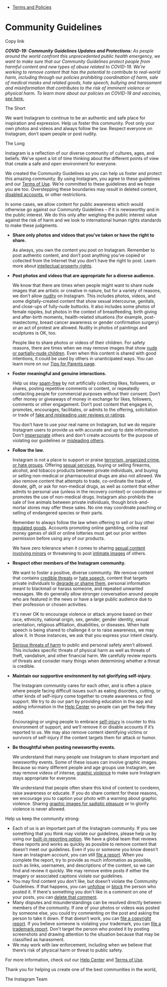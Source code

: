 *   [Terms and Policies](https://help.instagram.com/1417489251945243/?helpref=breadcrumb)

Community Guidelines
====================

Copy link

_**COVID-19: Community Guidelines Updates and Protections:** As people around the world confront this unprecedented public health emergency, we want to make sure that our Community Guidelines protect people from harmful content and new types of abuse related to COVID-19. We’re working to remove content that has the potential to contribute to real-world harm, including through our policies prohibiting coordination of harm, sale of medical masks and related goods, hate speech, bullying and harassment and misinformation that contributes to the risk of imminent violence or physical harm. To learn more about our policies on COVID-19 and vaccines, [see here.](https://help.instagram.com/697825587576762?helpref=faq_content)_

The Short

We want Instagram to continue to be an authentic and safe place for inspiration and expression. Help us foster this community. Post only your own photos and videos and always follow the law. Respect everyone on Instagram, don’t spam people or post nudity.

The Long

Instagram is a reflection of our diverse community of cultures, ages, and beliefs. We’ve spent a lot of time thinking about the different points of view that create a safe and open environment for everyone.

We created the Community Guidelines so you can help us foster and protect this amazing community. By using Instagram, you agree to these guidelines and our [Terms of Use](https://www.instagram.com/legal/terms). We’re committed to these guidelines and we hope you are too. Overstepping these boundaries may result in deleted content, [disabled accounts](https://help.instagram.com/366993040048856?helpref=faq_content), or other restrictions.

In some cases, we allow content for public awareness which would otherwise go against our Community Guidelines – if it is newsworthy and in the public interest. We do this only after weighing the public interest value against the risk of harm and we look to international human rights standards to make these judgments.

*   **Share only photos and videos that you’ve taken or have the right to share.**
    
    As always, you own the content you post on Instagram. Remember to post authentic content, and don’t post anything you’ve copied or collected from the Internet that you don’t have the right to post. Learn more about [intellectual property rights](https://help.instagram.com/126382350847838?helpref=faq_content).
    
*   **Post photos and videos that are appropriate for a diverse audience.**
    
    We know that there are times when people might want to share nude images that are artistic or creative in nature, but for a variety of reasons, we don’t allow [nudity](https://l.instagram.com/?u=https%3A%2F%2Fwww.facebook.com%2Fcommunitystandards%2Fadult_nudity_sexual_activity&e=AT02EK10jllpDOyqwzGWQVVJ26PRg55-aPa0d6jA2rPrkRbhlZ70bPuAF1LJlUIaBV9Yrl3l3hrAHgENMQkwqfhcQqQ9wcDUqZgJoNNENXMg6TXlsfHQCJYQRw6z-9zxqFnsrJ7je4hLXgExM5AFDw) on Instagram. This includes photos, videos, and some digitally-created content that show sexual intercourse, genitals, and close-ups of fully-nude buttocks. It also includes some photos of female nipples, but photos in the context of breastfeeding, birth giving and after-birth moments, health-related situations (for example, post-mastectomy, breast cancer awareness or gender confirmation surgery) or an act of protest are allowed. Nudity in photos of paintings and sculptures is OK, too.
    
    People like to share photos or videos of their children. For safety reasons, there are times when we may remove images that show [nude or partially-nude children](https://l.instagram.com/?u=https%3A%2F%2Fwww.facebook.com%2Fcommunitystandards%2Fchild_nudity_sexual_exploitation&e=AT02EK10jllpDOyqwzGWQVVJ26PRg55-aPa0d6jA2rPrkRbhlZ70bPuAF1LJlUIaBV9Yrl3l3hrAHgENMQkwqfhcQqQ9wcDUqZgJoNNENXMg6TXlsfHQCJYQRw6z-9zxqFnsrJ7je4hLXgExM5AFDw). Even when this content is shared with good intentions, it could be used by others in unanticipated ways. You can learn more on our [Tips for Parents page](https://help.instagram.com/154475974694511/?helpref=faq_content).
    
*   **Foster meaningful and genuine interactions.**
    
    Help us stay [spam-free](https://l.instagram.com/?u=https%3A%2F%2Fwww.facebook.com%2Fcommunitystandards%2Fspam&e=AT02EK10jllpDOyqwzGWQVVJ26PRg55-aPa0d6jA2rPrkRbhlZ70bPuAF1LJlUIaBV9Yrl3l3hrAHgENMQkwqfhcQqQ9wcDUqZgJoNNENXMg6TXlsfHQCJYQRw6z-9zxqFnsrJ7je4hLXgExM5AFDw) by not artificially collecting likes, followers, or shares, posting repetitive comments or content, or repeatedly contacting people for commercial purposes without their consent. Don’t offer money or giveaways of money in exchange for likes, followers, comments or other engagement. Don’t post content that engages in, promotes, encourages, facilitates, or admits to the offering, solicitation or trade of [fake and misleading user reviews or ratings](https://l.instagram.com/?u=https%3A%2F%2Fwww.facebook.com%2Fcommunitystandards%2Ffraud_deception&e=AT02EK10jllpDOyqwzGWQVVJ26PRg55-aPa0d6jA2rPrkRbhlZ70bPuAF1LJlUIaBV9Yrl3l3hrAHgENMQkwqfhcQqQ9wcDUqZgJoNNENXMg6TXlsfHQCJYQRw6z-9zxqFnsrJ7je4hLXgExM5AFDw).
    
    You don’t have to use your real name on Instagram, but we do require Instagram users to provide us with accurate and up to date information. Don't [impersonate](https://l.instagram.com/?u=https%3A%2F%2Fwww.facebook.com%2Fcommunitystandards%2Fmisrepresentation&e=AT02EK10jllpDOyqwzGWQVVJ26PRg55-aPa0d6jA2rPrkRbhlZ70bPuAF1LJlUIaBV9Yrl3l3hrAHgENMQkwqfhcQqQ9wcDUqZgJoNNENXMg6TXlsfHQCJYQRw6z-9zxqFnsrJ7je4hLXgExM5AFDw) others and don't create accounts for the purpose of violating our guidelines or [misleading others](https://l.instagram.com/?u=https%3A%2F%2Ftransparency.fb.com%2Fpolicies%2Fcommunity-standards%2Finauthentic-behavior%2F&e=AT02EK10jllpDOyqwzGWQVVJ26PRg55-aPa0d6jA2rPrkRbhlZ70bPuAF1LJlUIaBV9Yrl3l3hrAHgENMQkwqfhcQqQ9wcDUqZgJoNNENXMg6TXlsfHQCJYQRw6z-9zxqFnsrJ7je4hLXgExM5AFDw).
    
*   **Follow the law.**
    
    Instagram is not a place to support or praise [terrorism, organized crime, or hate groups](https://l.instagram.com/?u=https%3A%2F%2Fwww.facebook.com%2Fcommunitystandards%2Fdangerous_individuals_organizations&e=AT02EK10jllpDOyqwzGWQVVJ26PRg55-aPa0d6jA2rPrkRbhlZ70bPuAF1LJlUIaBV9Yrl3l3hrAHgENMQkwqfhcQqQ9wcDUqZgJoNNENXMg6TXlsfHQCJYQRw6z-9zxqFnsrJ7je4hLXgExM5AFDw). Offering [sexual services](https://l.instagram.com/?u=https%3A%2F%2Fwww.facebook.com%2Fcommunitystandards%2Fsexual_solicitation&e=AT02EK10jllpDOyqwzGWQVVJ26PRg55-aPa0d6jA2rPrkRbhlZ70bPuAF1LJlUIaBV9Yrl3l3hrAHgENMQkwqfhcQqQ9wcDUqZgJoNNENXMg6TXlsfHQCJYQRw6z-9zxqFnsrJ7je4hLXgExM5AFDw), buying or selling firearms, alcohol, and tobacco products between private individuals, and buying or selling non-medical or pharmaceutical drugs are also not allowed. We also remove content that attempts to trade, co-ordinate the trade of, donate, gift, or ask for non-medical drugs, as well as content that either admits to personal use (unless in the recovery context) or coordinates or promotes the use of non-medical drugs. Instagram also prohibits the sale of live animals between private individuals, though brick-and-mortar stores may offer these sales. No one may coordinate poaching or selling of endangered species or their parts.
    
    Remember to always follow the law when offering to sell or buy other [regulated goods](https://l.instagram.com/?u=https%3A%2F%2Fwww.facebook.com%2Fcommunitystandards%2Fregulated_goods&e=AT02EK10jllpDOyqwzGWQVVJ26PRg55-aPa0d6jA2rPrkRbhlZ70bPuAF1LJlUIaBV9Yrl3l3hrAHgENMQkwqfhcQqQ9wcDUqZgJoNNENXMg6TXlsfHQCJYQRw6z-9zxqFnsrJ7je4hLXgExM5AFDw). Accounts promoting online gambling, online real money games of skill or online lotteries must get our prior written permission before using any of our products.
    
    We have zero tolerance when it comes to sharing [sexual content involving minors](https://l.instagram.com/?u=https%3A%2F%2Fwww.facebook.com%2Fcommunitystandards%2Fchild_nudity_sexual_exploitation&e=AT02EK10jllpDOyqwzGWQVVJ26PRg55-aPa0d6jA2rPrkRbhlZ70bPuAF1LJlUIaBV9Yrl3l3hrAHgENMQkwqfhcQqQ9wcDUqZgJoNNENXMg6TXlsfHQCJYQRw6z-9zxqFnsrJ7je4hLXgExM5AFDw) or threatening to post [intimate images](https://l.instagram.com/?u=https%3A%2F%2Fwww.facebook.com%2Fcommunitystandards%2Fsexual_exploitation_adults&e=AT02EK10jllpDOyqwzGWQVVJ26PRg55-aPa0d6jA2rPrkRbhlZ70bPuAF1LJlUIaBV9Yrl3l3hrAHgENMQkwqfhcQqQ9wcDUqZgJoNNENXMg6TXlsfHQCJYQRw6z-9zxqFnsrJ7je4hLXgExM5AFDw) of others.
    
*   **Respect other members of the Instagram community.**
    
    We want to foster a positive, diverse community. We remove content that contains [credible threats](https://l.instagram.com/?u=https%3A%2F%2Fwww.facebook.com%2Fcommunitystandards%2Fcredible_violence&e=AT02EK10jllpDOyqwzGWQVVJ26PRg55-aPa0d6jA2rPrkRbhlZ70bPuAF1LJlUIaBV9Yrl3l3hrAHgENMQkwqfhcQqQ9wcDUqZgJoNNENXMg6TXlsfHQCJYQRw6z-9zxqFnsrJ7je4hLXgExM5AFDw) or [hate speech](https://l.instagram.com/?u=https%3A%2F%2Fwww.facebook.com%2Fcommunitystandards%2Fhate_speech&e=AT02EK10jllpDOyqwzGWQVVJ26PRg55-aPa0d6jA2rPrkRbhlZ70bPuAF1LJlUIaBV9Yrl3l3hrAHgENMQkwqfhcQqQ9wcDUqZgJoNNENXMg6TXlsfHQCJYQRw6z-9zxqFnsrJ7je4hLXgExM5AFDw), content that targets private individuals to [degrade or shame them](https://l.instagram.com/?u=https%3A%2F%2Fwww.facebook.com%2Fcommunitystandards%2Fbullying&e=AT02EK10jllpDOyqwzGWQVVJ26PRg55-aPa0d6jA2rPrkRbhlZ70bPuAF1LJlUIaBV9Yrl3l3hrAHgENMQkwqfhcQqQ9wcDUqZgJoNNENXMg6TXlsfHQCJYQRw6z-9zxqFnsrJ7je4hLXgExM5AFDw), personal information meant to blackmail or harass someone, and repeated unwanted messages. We do generally allow stronger conversation around people who are featured in the news or have a large public audience due to their profession or chosen activities.
    
    It's never OK to encourage violence or attack anyone based on their race, ethnicity, national origin, sex, gender, gender identity, sexual orientation, religious affiliation, disabilities, or diseases. When hate speech is being shared to challenge it or to raise awareness, we may allow it. In those instances, we ask that you express your intent clearly.
    
    [Serious threats of harm](https://l.instagram.com/?u=https%3A%2F%2Fwww.facebook.com%2Fcommunitystandards%2Fcredible_violence&e=AT02EK10jllpDOyqwzGWQVVJ26PRg55-aPa0d6jA2rPrkRbhlZ70bPuAF1LJlUIaBV9Yrl3l3hrAHgENMQkwqfhcQqQ9wcDUqZgJoNNENXMg6TXlsfHQCJYQRw6z-9zxqFnsrJ7je4hLXgExM5AFDw) to public and personal safety aren't allowed. This includes specific threats of physical harm as well as threats of theft, vandalism, and other financial harm. We carefully review reports of threats and consider many things when determining whether a threat is credible.
    
*   **Maintain our supportive environment by not glorifying self-injury.**
    
    The Instagram community cares for each other, and is often a place where people facing difficult issues such as eating disorders, cutting, or other kinds of self-injury come together to create awareness or find support. We try to do our part by providing education in the app and adding information in the [Help Center](https://help.instagram.com/) so people can get the help they need.
    
    Encouraging or urging people to embrace [self-injury](https://l.instagram.com/?u=https%3A%2F%2Fwww.facebook.com%2Fcommunitystandards%2Fsuicide_self_injury_violence&e=AT02EK10jllpDOyqwzGWQVVJ26PRg55-aPa0d6jA2rPrkRbhlZ70bPuAF1LJlUIaBV9Yrl3l3hrAHgENMQkwqfhcQqQ9wcDUqZgJoNNENXMg6TXlsfHQCJYQRw6z-9zxqFnsrJ7je4hLXgExM5AFDw) is counter to this environment of support, and we’ll remove it or disable accounts if it’s reported to us. We may also remove content identifying victims or survivors of self-injury if the content targets them for attack or humor.
    
*   **Be thoughtful when posting newsworthy events.**
    
    We understand that many people use Instagram to share important and newsworthy events. Some of these issues can involve graphic images. Because so many different people and age groups use Instagram, we may remove videos of intense, [graphic violence](https://l.instagram.com/?u=https%3A%2F%2Fwww.facebook.com%2Fcommunitystandards%2Fgraphic_violence&e=AT02EK10jllpDOyqwzGWQVVJ26PRg55-aPa0d6jA2rPrkRbhlZ70bPuAF1LJlUIaBV9Yrl3l3hrAHgENMQkwqfhcQqQ9wcDUqZgJoNNENXMg6TXlsfHQCJYQRw6z-9zxqFnsrJ7je4hLXgExM5AFDw) to make sure Instagram stays appropriate for everyone.
    
    We understand that people often share this kind of content to condemn, raise awareness or educate. If you do share content for these reasons, we encourage you to caption your photo with a warning about graphic violence. Sharing [graphic images for sadistic pleasure](https://l.instagram.com/?u=https%3A%2F%2Fwww.facebook.com%2Fcommunitystandards%2Fcruel_insensitive&e=AT02EK10jllpDOyqwzGWQVVJ26PRg55-aPa0d6jA2rPrkRbhlZ70bPuAF1LJlUIaBV9Yrl3l3hrAHgENMQkwqfhcQqQ9wcDUqZgJoNNENXMg6TXlsfHQCJYQRw6z-9zxqFnsrJ7je4hLXgExM5AFDw) or to glorify violence is never allowed.
    

Help us keep the community strong:

*   Each of us is an important part of the Instagram community. If you see something that you think may violate our guidelines, please help us by using our [built-in reporting option](https://help.instagram.com/165828726894770?helpref=faq_content). We have a global team that reviews these reports and works as quickly as possible to remove content that doesn’t meet our guidelines. Even if you or someone you know doesn’t have an Instagram account, you can still [file a report](https://help.instagram.com/contact/383679321740945). When you complete the report, try to provide as much information as possible, such as links, usernames, and descriptions of the content, so we can find and review it quickly. We may remove entire posts if either the imagery or associated captions violate our guidelines.
*   You may find content you don’t like, but doesn’t violate the Community Guidelines. If that happens, you can [unfollow](https://help.instagram.com/286340048138725?helpref=faq_content) or [block](https://help.instagram.com/426700567389543/?helpref=faq_content) the person who posted it. If there's something you don't like in a comment on one of your posts, you can [delete that comment](https://help.instagram.com/289098941190483?helpref=faq_content).
*   Many disputes and misunderstandings can be resolved directly between members of the community. If one of your photos or videos was posted by someone else, you could try commenting on the post and asking the person to take it down. If that doesn’t work, you can [file a copyright report](https://help.instagram.com/126382350847838?helpref=faq_content). If you believe someone is violating your trademark, you can [file a trademark report](https://help.instagram.com/222826637847963?helpref=faq_content). Don't target the person who posted it by posting screenshots and drawing attention to the situation because that may be classified as harassment.
*   We may work with law enforcement, including when we believe that there’s risk of physical harm or threat to public safety.

For more information, check out our [Help Center](https://help.instagram.com/) and [Terms of Use](https://l.instagram.com/?u=http%3A%2F%2Finstagram.com%2Flegal%2Fterms%2F%23&e=AT02EK10jllpDOyqwzGWQVVJ26PRg55-aPa0d6jA2rPrkRbhlZ70bPuAF1LJlUIaBV9Yrl3l3hrAHgENMQkwqfhcQqQ9wcDUqZgJoNNENXMg6TXlsfHQCJYQRw6z-9zxqFnsrJ7je4hLXgExM5AFDw).

Thank you for helping us create one of the best communities in the world,

The Instagram Team